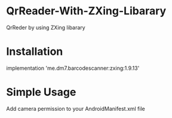 # QrReader-With-ZXing-Libarary
QrReder by using  ZXing libarary 

# Installation
implementation 'me.dm7.barcodescanner:zxing:1.9.13'

# Simple Usage
Add camera permission to your AndroidManifest.xml file
